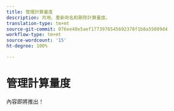 ```yaml
---
title: 管理計算量度
description: 共用、重新命名和刪除計算量度。
translation-type: tm+mt
source-git-commit: 076ee40e5aef1773976545692378f1b8a55089d4
workflow-type: tm+mt
source-wordcount: '15'
ht-degree: 100%

---
```



# 管理計算量度

內容即將推出！
